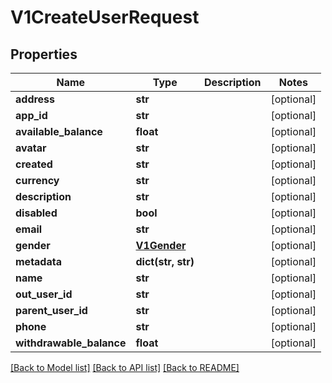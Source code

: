 # V1CreateUserRequest

## Properties
Name | Type | Description | Notes
------------ | ------------- | ------------- | -------------
**address** | **str** |  | [optional] 
**app_id** | **str** |  | [optional] 
**available_balance** | **float** |  | [optional] 
**avatar** | **str** |  | [optional] 
**created** | **str** |  | [optional] 
**currency** | **str** |  | [optional] 
**description** | **str** |  | [optional] 
**disabled** | **bool** |  | [optional] 
**email** | **str** |  | [optional] 
**gender** | [**V1Gender**](V1Gender.md) |  | [optional] 
**metadata** | **dict(str, str)** |  | [optional] 
**name** | **str** |  | [optional] 
**out_user_id** | **str** |  | [optional] 
**parent_user_id** | **str** |  | [optional] 
**phone** | **str** |  | [optional] 
**withdrawable_balance** | **float** |  | [optional] 

[[Back to Model list]](../README.md#documentation-for-models) [[Back to API list]](../README.md#documentation-for-api-endpoints) [[Back to README]](../README.md)


